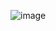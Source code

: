 ![image](https://user-images.githubusercontent.com/64565005/171325717-ae7b4809-bc55-4ab4-94a1-9674efea64ec.png)
